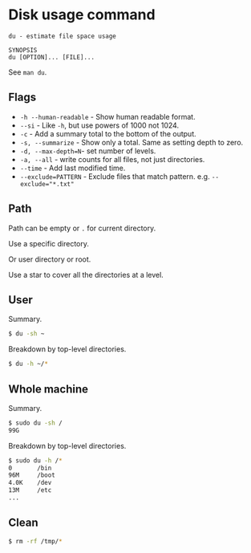 # Disk usage command

```
du - estimate file space usage

SYNOPSIS
du [OPTION]... [FILE]...
```

See `man du`.


## Flags

- `-h --human-readable` - Show human readable format.
- `--si` - Like `-h`, but use powers of 1000 not 1024.
- `-c` - Add a summary total to the bottom of the output.
- `-s, --summarize` - Show only a total. Same as setting depth to zero.
- `-d, --max-depth=N`- set number of levels.
- `-a, --all` - write counts for all files, not just directories.
- `--time` - Add last modified time.
- `--exclude=PATTERN` - Exclude files that match pattern. e.g. `--exclude="*.txt"`


## Path

Path can be empty or `.` for current directory.

Use a specific directory.

Or user directory or root.

Use a star to cover all the directories at a level.


## User

Summary.

```sh
$ du -sh ~
```

Breakdown by top-level directories.

```sh
$ du -h ~/*
```


## Whole machine


Summary.

```sh
$ sudo du -sh /
99G
```

Breakdown by top-level directories.

```sh
$ sudo du -h /*
0       /bin
96M     /boot
4.0K    /dev
13M     /etc
...
```


## Clean

```sh
$ rm -rf /tmp/*
```

